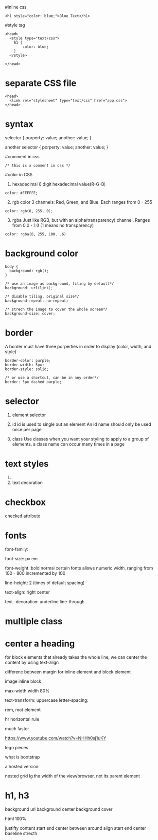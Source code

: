 #inline css
```
<h1 style="color: blue;">Blue Text</h1>
```

#style tag
```
<head>
  <style type="text/css">
    h1 {
        color: blue;
    }
  </style>

</head>
```

# separate CSS file
```
<head>
  <link rel="stylesheet" type="text/css" href="app.css">
</head>
```


# syntax
selector
{
    porperty: value;
    another: value;
}

another selector
{
    porperty: value;
    another: value;
}

#comment in css
```
/* this is a comment in css */
```

#color in CSS
1. hexadecimal
6 digit hexadecimal value(R-G-B)
```
color: #FFFFFF;
```

2. rgb color
3 channels: Red, Green, and Blue. Each ranges from 0 - 255
```
color: rgb(0, 255, 0);
```

3. rgba
Just like RGB, but with an alpha(transparency) channel. Ranges from 0.0 - 1.0 (1 means no transparency)
```
color: rgba(0, 255, 100, .6)
```

# background color
```
body {
  background: rgb();
}

/* use an image as background, tiling by default*/
background: url(link);

/* disable tiling, original size*/
background-repeat: no-repeat;

/* strech the image to cover the whole screen*/
background-size: cover;
```
# border
A border must have three porperties in order to display (color, width, and style)
```
border-color: purple;
border-width: 5px;
border-style: solid;

/* or use a shortcut, can be in any order*/
border: 5px dashed purple;
```
# selector
1. element selector

2. id
id is used to single out an element
An id name should only be used once per page

3. class
Use classes when you want your styling to apply to a group of elements. 
a class name can occur many times in a page

# text styles
1. 
2. text decoration


# checkbox 
checked attribute


# fonts
font-family: 

font-size: px em

font-weight: bold normal certain fonts allows numeric width, ranging from 100 - 800 incremented by 100

line-height: 2 (times of default spacing)

text-align: right center

text -decoration: underline line-through


# multiple class


# center a heading
for block elements that already takes the whole line, we can center the content by using text-align

differenc between margin for inline element and block element

image inline block

max-width 
width 80%

text-transform: uppercase
letter-spacing: 

rem, root element

hr horizontal rule

much faster

https://www.youtube.com/watch?v=NHHh0sj1uKY

lego pieces

what is bootstrap

a hosted version 

nested grid
lg the width of the view/browser, not its parent element

# h1, h3


background url
background center
background cover 

html 100%


justifty content start end center between around
align start end center baseline strecth